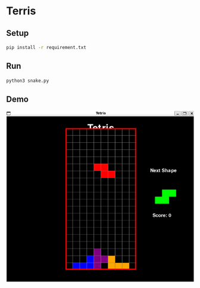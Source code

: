 # Terris

## Setup

```bash
pip install -r requirement.txt
```

## Run

```bash
python3 snake.py
```

## Demo

![demo](./assets/demo.png)
